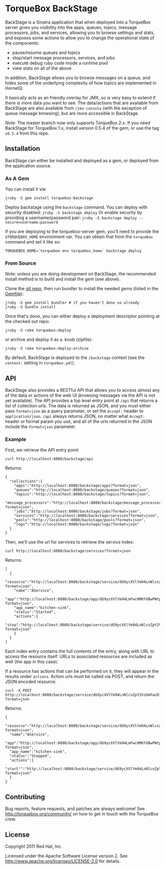# TorqueBox BackStage #

BackStage is a Sinatra application that when deployed into a TorqueBox 
server gives you visibility into the apps, queues, topics, message 
processors, jobs, and services, allowing you to browse settings and stats, 
and exposes some actions to allow you to change the operational state of 
the components:

* pause/resume queues and topics
* stop/start message processors, services, and jobs
* execute debug ruby code inside a runtime pool
* view stats on all of the above 

In addition, BackStage allows you to browse messages on a queue, and hides
some of the underlying complexity of how topics are implemented in HornetQ.

It basically acts as an friendly overlay for JMX, so is very easy to 
extend if there is more data you want to see. The data/actions that are
available from BackStage are also available from `/jmx-console` (with
the exception of queue message browsing), but are more accessible in
BackStage.

*Note:* The master branch now only supports TorqueBox 2.x. If you need
BackStage for TorqueBox 1.x, install version 0.5.4 of the gem, or use
the tag `v0.5.4` from this repo.

## Installation ##

BackStage can either be installed and deployed as a gem, or deployed from the
application source. 

### As A Gem ###

You can install it via:

    jruby -S gem install torquebox-backstage
    
Deploy backstage using the `backstage` command. You can deploy with security
disabled: `jruby -S backstage deploy`
Or enable security by providing a username/password pair: `jruby -S backstage deploy --secure=username:password`

If you are deploying to the torquebox-server gem, you'll need to provide the
`$TORQUEBOX_HOME` environment var. You can obtain that from the `torquebox` 
command and set it like so:

    TORQUEBOX_HOME=`torquebox env torquebox_home` backstage deploy

### From Source ###

*Note:* unless you are doing development on BackStage, the recommended
install method is to build and install the gem (see above).

Clone the [git repo](https://github.com/torquebox/backstage),
then run bundler to install the needed gems (listed in the 
[Gemfile](https://github.com/torquebox/backstage/blob/master/Gemfile)):

    jruby -S gem install bundler # if you haven't done so already
    jruby -S bundle install
    
Once that's done, you can either deploy a deployment descriptor pointing at 
the checked out repo:

    jruby -S rake torquebox:deploy
    
or archive and deploy it as a .knob (zipfile):

    jruby -S rake torquebox:deploy:archive
    
By default, BackStage is deployed to the `/backstage` context (see the `context:` 
setting in `torquebox.yml`).

## API ##

BackStage also provides a RESTful API that allows you to access almost any of the 
data or actions of the web UI (browsing messages via the API is not yet available).
The API provides a top level entry point at `/api` that returns a list of collection 
urls. The data is returned as JSON, and you must either  pass `format=json` as a
query parameter, or set the `Accept:` header to `application/json`. `/api` always
returns JSON, no matter what `Accept:` header or format param you use, and all of 
the urls returned in the JSON include the `format=json` parameter. 

### Example ###

First, we retrieve the API entry point:

    curl http://localhost:8080/backstage/api 

Returns:

    {
      "collections":{
        "apps":"http://localhost:8080/backstage/apps?format=json",
        "queues":"http://localhost:8080/backstage/queues?format=json",
        "topics":"http://localhost:8080/backstage/topics?format=json",
        "message_processors":"http://localhost:8080/backstage/message_processors?format=json",
        "jobs":"http://localhost:8080/backstage/jobs?format=json",
        "services":"http://localhost:8080/backstage/services?format=json",
        "pools":"http://localhost:8080/backstage/pools?format=json",
        "logs":"http://localhost:8080/backstage/logs?format=json"
      }
    }

Then, we'll use the url for services to retrieve the service index:

    curl http://localhost:8080/backstage/services?format=json

Returns:
    
    [
      {
        "resource":"http://localhost:8080/backstage/service/dG9ycXVlYm94LnNlcnZpY2VzOmFwcD1raXRjaGVuLXNpbmsudHJxLG5hbWU9QVNlcnZpY2U=?format=json",
        "name":"AService",
        "app":"http://localhost:8080/backstage/app/dG9ycXVlYm94LmFwcHM6YXBwPWtpdGNoZW4tc2luay50cnE=?format=json",
        "app_name":"kitchen-sink",
        "status":"Started",
        "actions":{
          "stop":"http://localhost:8080/backstage/service/dG9ycXVlYm94LnNlcnZpY2VzOmFwcD1raXRjaGVuLXNpbmsudHJxLG5hbWU9QVNlcnZpY2U=/stop?format=json"
        }
      }
    ]

Each index entry contains the full contents of the entry, along with URL
to access the resource itself. URLs to associated resources are included as
well (the app in this case).

If a resource has actions that can be performed on it, they will appear in
the results under `actions`. Action urls must be called via POST, and 
return the JSON encoded resource:

    curl -X POST http://localhost:8080/backstage/service/dG9ycXVlYm94LnNlcnZpY2VzOmFwcD1raXRjaGVuLXNpbmsudHJxLG5hbWU9QVNlcnZpY2U=/stop?format=json
    
Returns:

    {
      "resource":"http://localhost:8080/backstage/service/dG9ycXVlYm94LnNlcnZpY2VzOmFwcD1raXRjaGVuLXNpbmsudHJxLG5hbWU9QVNlcnZpY2U=?format=json",
      "name":"AService",
      "app":"http://localhost:8080/backstage/app/dG9ycXVlYm94LmFwcHM6YXBwPWtpdGNoZW4tc2luay50cnE=?format=json",
      "app_name":"kitchen-sink",
      "status":"Stopped",
      "actions":{
        "start'":"http://localhost:8080/backstage/service/dG9ycXVlYm94LnNlcnZpY2VzOmFwcD1raXRjaGVuLXNpbmsudHJxLG5hbWU9QVNlcnZpY2U=/start'?format=json"
      }
    }

## Contributing ##

Bug reports, feature requests, and patches are always welcome! See
http://torquebox.org/community/ on how to get in touch with the TorqueBox
crew.

## License ##

Copyright 2011 Red Hat, Inc.

Licensed under the Apache Software License version 2. See 
http://www.apache.org/licenses/LICENSE-2.0 for details.
